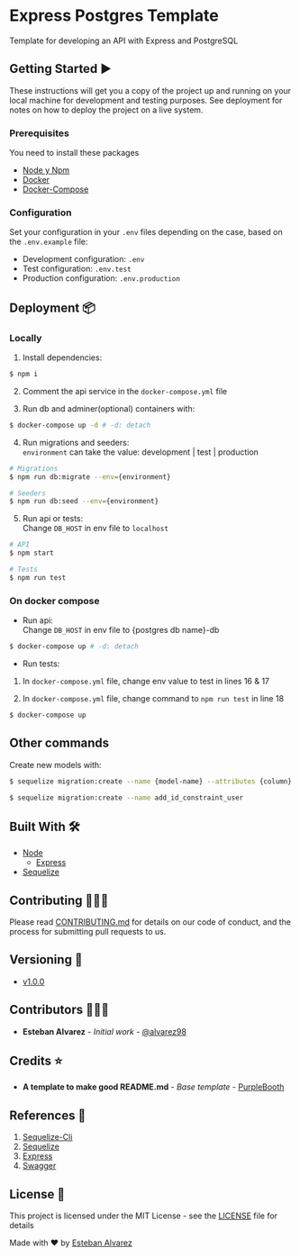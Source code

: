 # Express Postgres Template

Template for developing an API with Express and PostgreSQL

## Getting Started :arrow_forward:

These instructions will get you a copy of the project up and running on your local machine for development and testing purposes. See deployment for notes on how to deploy the project on a live system.

### Prerequisites

You need to install these packages

- [Node y Npm](https://nodejs.org/es/)
- [Docker](https://www.docker.com/)
- [Docker-Compose](https://docs.docker.com/compose/)

### Configuration

Set your configuration in your `.env` files depending on the case, based on the `.env.example` file:
- Development configuration: `.env`
- Test configuration: `.env.test`
- Production configuration: `.env.production`
## Deployment :package:

### Locally
 
1. Install dependencies:
```sh
$ npm i 
```

2. Comment the api service in the `docker-compose.yml` file

3. Run db and adminer(optional) containers with:
```sh
$ docker-compose up -d # -d: detach
```

4. Run migrations and seeders: <br>
`environment` can take the value: development | test | production

```sh
# Migrations
$ npm run db:migrate --env={environment}

# Seeders
$ npm run db:seed --env={environment}
```
5. Run api or tests: <br>
Change `DB_HOST` in env file to `localhost`
```sh
# API
$ npm start

# Tests
$ npm run test
```
### On docker compose

* Run api: <br>
Change `DB_HOST` in env file to {postgres db name}-db
```sh
$ docker-compose up # -d: detach
```

* Run tests:
1. In `docker-compose.yml` file, change env value to test in lines 16 & 17

2. In `docker-compose.yml` file, change command to `npm run test` in line 18
```sh
$ docker-compose up
```
## Other commands

Create new models with:
```sh
$ sequelize migration:create --name {model-name} --attributes {column}:{data-type},{column}:{data-type}

$ sequelize migration:create --name add_id_constraint_user
```
## Built With :hammer_and_wrench:

- [Node](https://nodejs.org/es/)
    * [Express](https://expressjs.com/)
- [Sequelize](https://sequelize.org/)

## Contributing :family_man_man_boy:

Please read [CONTRIBUTING.md](https://www.aaaimx.org/cod) for details on our code of conduct, and the process for submitting pull requests to us.

## Versioning :triangular_flag_on_post:

- [v1.0.0](https://github.com/alvarez98/e-learning-system/tree/v1.0.0)

## Contributors :family_man_man_boy:

- **Esteban Alvarez** - _Initial work_ - [@alvarez98](https://github.com/alvarez98)

## Credits :star:

- **A template to make good README.md** - _Base template_ - [PurpleBooth](https://gist.github.com/PurpleBooth/109311bb0361f32d87a2)

## References :link:

1. [Sequelize-Cli](https://github.com/sequelize/cli)
2. [Sequelize](https://sequelize.org/master/index.html)
3. [Express](https://expressjs.com/)
4. [Swagger](https://swagger.io/specification/)

## License :page_facing_up:

This project is licensed under the MIT License - see the [LICENSE](LICENSE) file for details

Made with ❤️ by [Esteban Alvarez](https://github.com/alvarez98) 